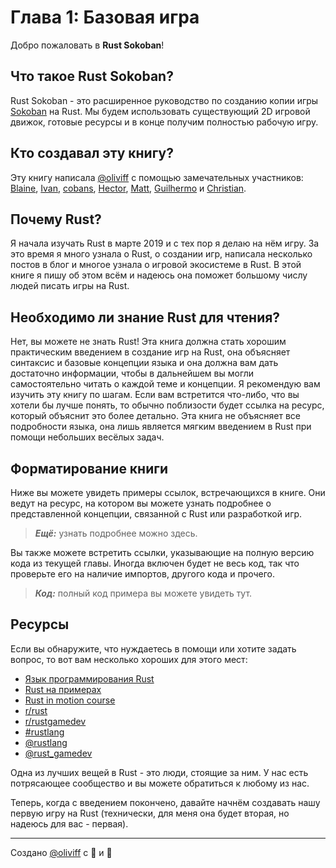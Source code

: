 # Глава 1: Базовая игра

Добро пожаловать в **Rust Sokoban**!

## Что такое Rust Sokoban?

Rust Sokoban - это расширенное руководство по созданию копии игры [Sokoban](https://en.wikipedia.org/wiki/Sokoban) на Rust. Мы будем использовать существующий 2D игровой движок, готовые ресурсы и в конце получим полностью рабочую игру.

## Кто создавал эту книгу?

Эту книгу написала [@oliviff](https://twitter.com/oliviff) с помощью замечательных участников: [Blaine](https://github.com/wbprice), [Ivan](https://github.com/zubivan), [cobans](https://github.com/cobans), [Hector](https://github.com/rojashr), [Matt](https://github.com/mysterycommand), [Guilhermo](https://github.com/GuilhermoReadonly) и [Christian](https://github.com/ChristianIsaacRoy).

## Почему Rust?

Я начала изучать Rust в марте 2019 и с тех пор я делаю на нём игру. За это время я много узнала о Rust, о создании игр, написала несколько постов в блог и многое узнала о игровой экосистеме в Rust. В этой книге я пишу об этом всём и надеюсь она поможет большому числу людей писать игры на Rust.

## Необходимо ли знание Rust для чтения?

Нет, вы можете не знать Rust! Эта книга должна стать хорошим практическим введением в создание игр на Rust, она объясняет синтаксис и базовые концепции языка и она должна вам дать достаточно информации, чтобы в дальнейшем вы могли самостоятельно читать о каждой теме и концепции. Я рекомендую вам изучить эту книгу по шагам. Если вам встретится что-либо, что вы хотели бы лучше понять, то обычно поблизости будет ссылка на ресурс, который объяснит это более детально. Эта книга не объясняет все подробности языка, она лишь является мягким введением в Rust при помощи небольших весёлых задач.

## Форматирование книги

Ниже вы можете увидеть примеры ссылок, встречающихся в книге. Они ведут на ресурс, на котором вы можете узнать подробнее о представленной концепции, связанной с Rust или разработкой игр.

> ***Ещё:*** узнать подробнее можно здесь.

Вы также можете встретить ссылки, указывающие на полную версию кода из текущей главы. Иногда включен будет не весь код, так что проверьте его на наличие импортов, другого кода и прочего.

> ***Код:*** полный код примера вы можете увидеть тут.

## Ресурсы

Если вы обнаружите, что нуждаетесь в помощи или хотите задать вопрос, то вот вам несколько хороших для этого мест:

- [Язык программирования Rust](https://amzn.to/2tXzRdP)
- [Rust на примерах](https://doc.rust-lang.org/rust-by-example/)
- [Rust in motion course](https://www.manning.com/livevideo/rust-in-motion?a_aid=cnichols&a_bid=6a993c2e)
- [r/rust](http://reddit.com/r/rust)
- [r/rustgamedev](http://reddit.com/r/rust_gamedev)
- [#rustlang](https://twitter.com/hashtag/rustlang)
- [@rustlang](https://twitter.com/rustlang)
- [@rust_gamedev](https://twitter.com/rust_gamedev)

Одна из лучших вещей в Rust - это люди, стоящие за ним. У нас есть потрясающее сообщество и вы можете обратиться к любому из нас.

Теперь, когда с введением покончено, давайте начнём создавать нашу первую игру на Rust (технически, для меня она будет вторая, но надеюсь для вас - первая).

---

Создано [@oliviff](https://twitter.com/oliviff) с 🦀 и 🧡
